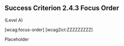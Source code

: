 ## Success Criterion 2.4.3 Focus Order

(Level A)

[wcag:focus-order]
[wcag2ict:ZZZZZZZZZ]

Placeholder
